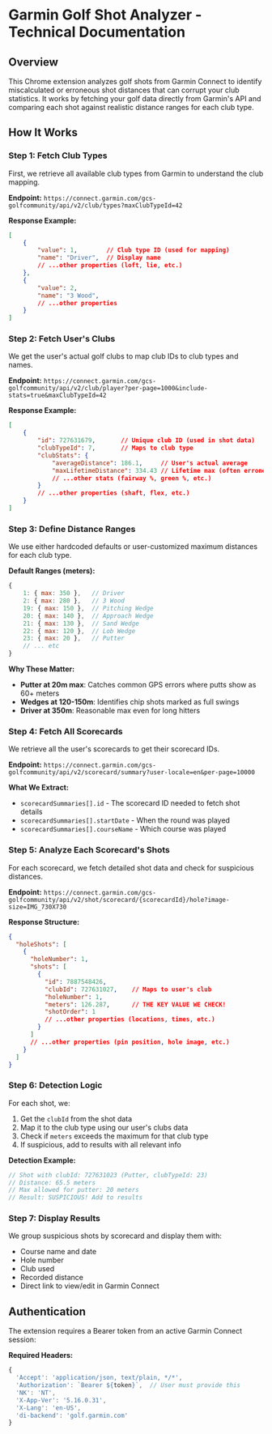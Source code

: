 # Garmin Golf Shot Analyzer - Technical Documentation

## Overview
This Chrome extension analyzes golf shots from Garmin Connect to identify miscalculated or erroneous shot distances that can corrupt your club statistics. It works by fetching your golf data directly from Garmin's API and comparing each shot against realistic distance ranges for each club type.

## How It Works

### Step 1: Fetch Club Types
First, we retrieve all available club types from Garmin to understand the club mapping.

**Endpoint:** `https://connect.garmin.com/gcs-golfcommunity/api/v2/club/types?maxClubTypeId=42`

**Response Example:**
```json
[
    {
        "value": 1,        // Club type ID (used for mapping)
        "name": "Driver",  // Display name
        // ...other properties (loft, lie, etc.)
    },
    {
        "value": 2,
        "name": "3 Wood",
        // ...other properties
    }
]
```

### Step 2: Fetch User's Clubs
We get the user's actual golf clubs to map club IDs to club types and names.

**Endpoint:** `https://connect.garmin.com/gcs-golfcommunity/api/v2/club/player?per-page=1000&include-stats=true&maxClubTypeId=42`

**Response Example:**
```json
[
    {
        "id": 727631679,       // Unique club ID (used in shot data)
        "clubTypeId": 7,       // Maps to club type
        "clubStats": {
            "averageDistance": 186.1,     // User's actual average
            "maxLifetimeDistance": 334.43 // Lifetime max (often erroneous)
            // ...other stats (fairway %, green %, etc.)
        }
        // ...other properties (shaft, flex, etc.)
    }
]
```

### Step 3: Define Distance Ranges
We use either hardcoded defaults or user-customized maximum distances for each club type.

**Default Ranges (meters):**
```javascript
{
    1: { max: 350 },   // Driver
    2: { max: 280 },   // 3 Wood
    19: { max: 150 },  // Pitching Wedge
    20: { max: 140 },  // Approach Wedge
    21: { max: 130 },  // Sand Wedge
    22: { max: 120 },  // Lob Wedge
    23: { max: 20 },   // Putter 
    // ... etc
}
```

**Why These Matter:**
- **Putter at 20m max**: Catches common GPS errors where putts show as 60+ meters
- **Wedges at 120-150m**: Identifies chip shots marked as full swings
- **Driver at 350m**: Reasonable max even for long hitters

### Step 4: Fetch All Scorecards
We retrieve all the user's scorecards to get their scorecard IDs.

**Endpoint:** `https://connect.garmin.com/gcs-golfcommunity/api/v2/scorecard/summary?user-locale=en&per-page=10000`

**What We Extract:**
- `scorecardSummaries[].id` - The scorecard ID needed to fetch shot details
- `scorecardSummaries[].startDate` - When the round was played
- `scorecardSummaries[].courseName` - Which course was played

### Step 5: Analyze Each Scorecard's Shots
For each scorecard, we fetch detailed shot data and check for suspicious distances.

**Endpoint:** `https://connect.garmin.com/gcs-golfcommunity/api/v2/shot/scorecard/{scorecardId}/hole?image-size=IMG_730X730`

**Response Structure:**
```json
{
  "holeShots": [
    {
      "holeNumber": 1,
      "shots": [
        {
          "id": 7887548426,
          "clubId": 727631027,    // Maps to user's club
          "holeNumber": 1,
          "meters": 126.287,      // THE KEY VALUE WE CHECK!
          "shotOrder": 1
          // ...other properties (locations, times, etc.)
        }
      ]
      // ...other properties (pin position, hole image, etc.)
    }
  ]
}
```

### Step 6: Detection Logic
For each shot, we:
1. Get the `clubId` from the shot data
2. Map it to the club type using our user's clubs data
3. Check if `meters` exceeds the maximum for that club type
4. If suspicious, add to results with all relevant info

**Detection Example:**
```javascript
// Shot with clubId: 727631023 (Putter, clubTypeId: 23)
// Distance: 65.5 meters
// Max allowed for putter: 20 meters
// Result: SUSPICIOUS! Add to results
```

### Step 7: Display Results
We group suspicious shots by scorecard and display them with:
- Course name and date
- Hole number
- Club used
- Recorded distance
- Direct link to view/edit in Garmin Connect 

## Authentication

The extension requires a Bearer token from an active Garmin Connect session:

**Required Headers:**
```javascript
{
  'Accept': 'application/json, text/plain, */*',
  'Authorization': `Bearer ${token}`,  // User must provide this
  'NK': 'NT',
  'X-App-Ver': '5.16.0.31',
  'X-Lang': 'en-US',
  'di-backend': 'golf.garmin.com'
}
```